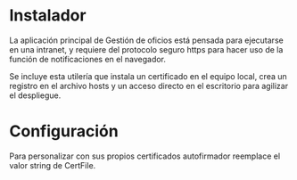 ﻿# Instalador

La aplicación principal de Gestión de oficios está pensada para ejecutarse en una intranet, y requiere del protocolo seguro https para 
hacer uso de la función de notificaciones en el navegador.

Se incluye esta utilería que instala un certificado en el equipo local, crea un registro en el archivo hosts y un acceso directo en el escritorio
para agilizar el despliegue.

# Configuración

Para personalizar con sus propios certificados autofirmador reemplace el valor string de CertFile.